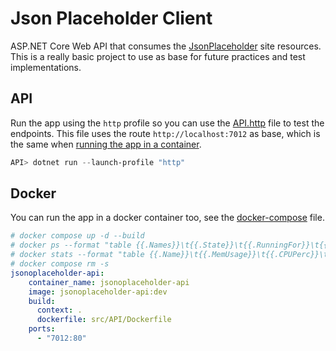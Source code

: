 # Json Placeholder Client

ASP.NET Core Web API that consumes the [JsonPlaceholder](https://jsonplaceholder.typicode.com/) site resources. This is a really basic project to use as base for future practices and test implementations.

## API

Run the app using the `http` profile so you can use the [API.http](./src/API/API.http) file to test the endpoints. This file uses the route `http://localhost:7012` as base, which is the same when [running the app in a container](#docker).

```powershell
API> dotnet run --launch-profile "http"
```

## Docker

You can run the app in a docker container too, see the [docker-compose](./docker-compose.yml) file.

```yml
# docker compose up -d --build
# docker ps --format "table {{.Names}}\t{{.State}}\t{{.RunningFor}}\t{{.Status}}"
# docker stats --format "table {{.Name}}\t{{.MemUsage}}\t{{.CPUPerc}}\t{{.PIDs}}"
# docker compose rm -s
jsonoplaceholder-api:
    container_name: jsonoplaceholder-api
    image: jsonoplaceholder-api:dev
    build:
      context: .
      dockerfile: src/API/Dockerfile
    ports:
      - "7012:80"
```
